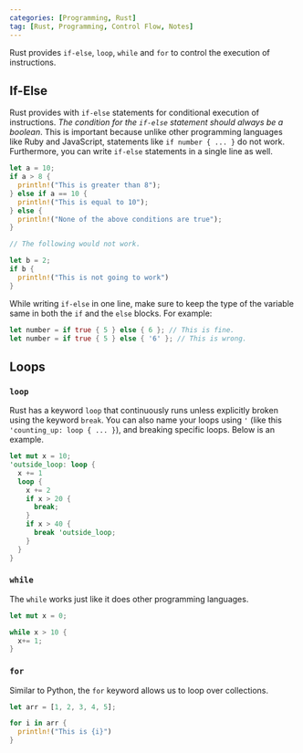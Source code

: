 ```yaml
---
categories: [Programming, Rust]
tag: [Rust, Programming, Control Flow, Notes]
---
```


Rust provides `if-else`, `loop`, `while` and `for` to control the execution of instructions.

## If-Else

Rust provides with `if-else` statements for conditional execution of instructions. *The condition for the `if-else` statement should always be a boolean*. This is important because unlike other programming languages like Ruby and JavaScript, statements like `if number { ... }` do not work. Furthermore, you can write `if-else` statements in a single line as well.

```rust
let a = 10;
if a > 8 {
  println!("This is greater than 8");
} else if a == 10 {
  println!("This is equal to 10");
} else {
  println!("None of the above conditions are true");
}

// The following would not work.

let b = 2;
if b {
  println!("This is not going to work")
}
```

While writing `if-else` in one line, make sure to keep the type of the variable same in both the `if` and the `else` blocks. For example:

```rust
let number = if true { 5 } else { 6 }; // This is fine.
let number = if true { 5 } else { '6' }; // This is wrong.
```

## Loops

### `loop`
Rust has a keyword `loop` that continuously runs unless explicitly broken using the keyword `break`. You can also name your loops using `'` (like this `'counting_up: loop { ... }`), and breaking specific loops. Below is an example.

```rust
let mut x = 10;
'outside_loop: loop {
  x += 1
  loop {
    x += 2
    if x > 20 {
      break;
    }
    if x > 40 {
      break 'outside_loop;
    }
  }
}
```

### `while`
The `while` works just like it does other programming languages.

```rust
let mut x = 0;

while x > 10 {
  x+= 1;
}
```

### `for`
Similar to Python, the `for` keyword allows us to loop over collections.

```rust
let arr = [1, 2, 3, 4, 5];

for i in arr {
  println!("This is {i}")
}
```
